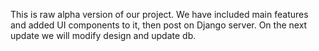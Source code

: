 This is raw alpha version of our project. We have included main features and added UI components to it, then post on Django server.
On the next update we will modify design and update db.
